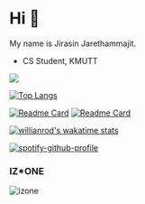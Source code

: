 # Hi 👋
My name is Jirasin Jarethammajit. 
- CS Student, KMUTT

[![](https://github-readme-stats.vercel.app/api?username=jirasin02&show_icons=true&theme=algolia)]()

[![Top Langs](https://github-readme-stats.vercel.app/api/top-langs/?username=jirasin02)](https://github.com/anuraghazra/github-readme-stats)

[![Readme Card](https://github-readme-stats.vercel.app/api/pin/?username=jirasin02&repo=jirasin02)](https://github.com/jirasin02/jirasin02)
[![Readme Card](https://github-readme-stats.vercel.app/api/pin/?username=jirasin02&repo=CSC105-project)](https://github.com/jirasin02/CSC105-project)

[![willianrod's wakatime stats](https://github-readme-stats.vercel.app/api/wakatime?username=jirasin02&layout=compact)](https://github.com/anuraghazra/github-readme-stats)

[![spotify-github-profile](https://spotify-github-profile.vercel.app/api/view?uid=21xjchjcwtzuuwvp2l56ldaoi&cover_image=false&theme=default)](https://spotify-github-profile.vercel.app/api/view?uid=21xjchjcwtzuuwvp2l56ldaoi&redirect=true)

### IZ*ONE

![izone](https://user-images.githubusercontent.com/69670650/117122392-1609d000-adc0-11eb-8ea2-0b609b9e6555.jpeg)

